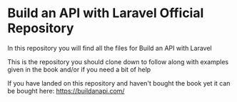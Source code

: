 # Build an API with Laravel Official Repository

In this repository you will find all the files for Build an API with Laravel

This is the repository you should clone down to follow along with examples given in the book and/or if you need a bit of help

If you have landed on this repository and haven't bought the book yet it can be bought here:
https://buildanapi.com/
